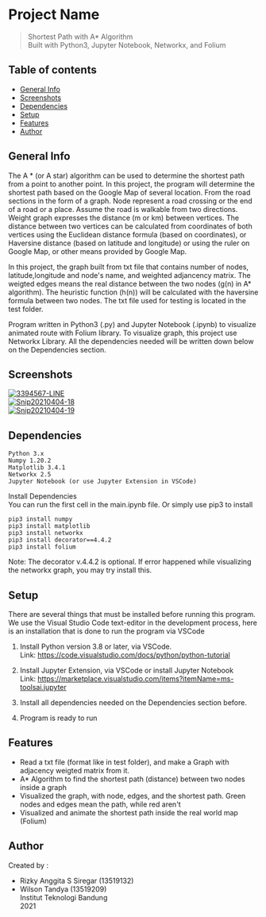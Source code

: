 # Project Name
> Shortest Path with A* Algorithm <br>
> Built with Python3, Jupyter Notebook, Networkx, and Folium

## Table of contents
* [General Info](#general-info)
* [Screenshots](#screenshots)
* [Dependencies](#dependencies)
* [Setup](#setup)
* [Features](#features)
* [Author](#author)

## General Info
The A * (or A star) algorithm can be used to determine the shortest path from a point
to another point. In this project, the program will determine the shortest path based on the
Google Map of several location. From the road sections in the form of a graph. Node represent
a road crossing or the end of a road or a place. Assume the road is walkable from two directions. Weight
graph expresses the distance (m or km) between vertices. The distance between two vertices can be calculated from
coordinates of both vertices using the Euclidean distance formula (based on coordinates), or Haversine distance
(based on latitude and longitude) or using the ruler on Google Map, or other means provided by Google Map.

In this project, the graph built from txt file that contains number of nodes, latitude,longitude and node's name,
and weighted adjancency matrix. The weigted edges means the real distance between the two nodes (g(n) in A* algorithm).
The heuristic function (h(n)) will be calculated with the haversine formula between two nodes. The txt file used for testing is
located in the test folder.

Program written in Python3 (.py) and Jupyter Notebook (.ipynb) to visualize animated route with Folium library.
To visualize graph, this project use Networkx Library. All the dependencies needed will be written down below on the Dependencies section.

## Screenshots
<a href="https://imgbb.com/"><img src="https://i.ibb.co/kytY6XM/3394567-LINE.jpg" alt="3394567-LINE" border="0" title="test"></a> <br>
<a href="https://ibb.co/wQKDQBz"><img src="https://i.ibb.co/vdJ2dVj/Snip20210404-18.png" alt="Snip20210404-18" border="0"></a> <br>
<a href="https://ibb.co/G9zRr9d"><img src="https://i.ibb.co/ScFBZc6/Snip20210404-19.png" alt="Snip20210404-19" border="0"></a>

## Dependencies
```
Python 3.x
Numpy 1.20.2
Matplotlib 3.4.1
Networkx 2.5
Jupyter Notebook (or use Jupyter Extension in VSCode)
```
Install Dependencies <br>
You can run the first cell in the main.ipynb file. Or simply use pip3 to install
```
pip3 install numpy
pip3 install matplotlib
pip3 install networkx
pip3 install decorator==4.4.2
pip3 install folium
```
Note: The decorator v.4.4.2 is optional. If error happened while visualizing the networkx graph, you may try install this.

## Setup
There are several things that must be installed before running this program. We use the Visual Studio Code text-editor in the development process, here is an installation that is done to run the program via VSCode

1. Install Python version 3.8 or later, via VSCode. <br>
    Link: https://code.visualstudio.com/docs/python/python-tutorial

2. Install Jupyter Extension, via VSCode or install Jupyter Notebook <br>
Link: https://marketplace.visualstudio.com/items?itemName=ms-toolsai.jupyter

3. Install all dependencies needed on the Dependencies section before.
4. Program is ready to run


## Features
* Read a txt file (format like in test folder), and make a Graph with adjacency weigted matrix from it.
* A* Algorithm to find the shortest path (distance) between two nodes inside a graph
* Visualized the graph, with node, edges, and the shortest path. Green nodes and edges mean the path, while red aren't
* Visualized and animate the shortest path inside the real world map (Folium)

## Author
Created by :
- Rizky Anggita S Siregar (13519132)
- Wilson Tandya (13519209) <br>
Institut Teknologi Bandung <br>
2021